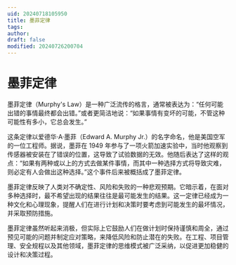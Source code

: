```yaml
---
uid: 20240718105950
title: 墨菲定律
tags: 
author: 
draft: false
modified: 20240726200704
---
```


# 墨菲定律

墨菲定律（Murphy's Law）是一种广泛流传的格言，通常被表达为：“任何可能出错的事情最终都会出错。”或者更简洁地说：“如果事情有变坏的可能，不管这种可能性有多小，它总会发生。”

这条定律以爱德华·A·墨菲（Edward A. Murphy Jr.）的名字命名，他是美国空军的一位工程师。据说，墨菲在 1949 年参与了一项火箭加速实验中，当时他观察到传感器被安装在了错误的位置，这导致了试验数据的无效。他随后表达了这样的观点：“如果有两种或以上的方式去做某件事情，而其中一种选择方式将导致灾难，则必定有人会做出这种选择。”这个事件后来被概括成了墨菲定律。

墨菲定律反映了人类对不确定性、风险和失败的一种悲观预期。它暗示着，在面对多种选择时，最不希望出现的结果往往是最可能发生的结果。这一定律已经成为一种文化和心理现象，提醒人们在进行计划和决策时要考虑到可能发生的最坏情况，并采取预防措施。

墨菲定律虽然听起来消极，但实际上它鼓励人们在做计划时保持谨慎和周全，通过预见可能的问题并制定应对策略，来降低风险和防止潜在的失败。在工程、项目管理、安全规程以及其他领域，墨菲定律的思维模式被广泛采纳，以促进更加稳健的设计和决策过程。